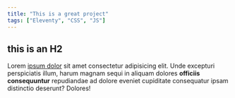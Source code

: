 ```yaml
---
title: "This is a great project"
tags: ["Eleventy", "CSS", "JS"]
---
```


## this is an H2

Lorem [ipsum dolor](https://www.webstoemp.com) sit amet consectetur adipisicing elit. Unde excepturi perspiciatis illum, harum magnam sequi in aliquam dolores **officiis consequuntur** repudiandae ad dolore eveniet cupiditate consequatur ipsam distinctio deserunt? Dolores!
